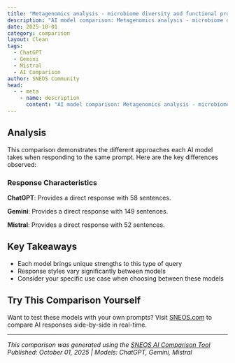 ```yaml
---
title: "Metagenomics analysis - microbiome diversity and functional profiling"
description: "AI model comparison: Metagenomics analysis - microbiome diversity and functional profiling..."
date: 2025-10-01
category: comparison
layout: Clean
tags:
  - ChatGPT
  - Gemini
  - Mistral
  - AI Comparison
author: SNEOS Community
head:
  - - meta
    - name: description
      content: "AI model comparison: Metagenomics analysis - microbiome diversity and functional profiling..."
---
```


<ChatComparison
  title="Metagenomics analysis - microbiome diversity and functional profiling"
  prompt="Metagenomics analysis - microbiome diversity and functional profiling"
  :responses='{
    "ChatGPT": "Certainly! Here\u0027s an overview and guide on **metagenomics analysis** focusing on **microbiome diversity** and **functional profiling**:\n\n---\n\n## Metagenomics Analysis: Microbiome Diversity and Functional Profiling\n\n### What is Metagenomics?\nMetagenomics is the study of genetic material recovered directly from environmental samples. Unlike traditional microbiology, which relies on culturing organisms, metagenomics allows the analysis of all microorganisms, including those that are unculturable.\n\n---\n\n### Goals of Metagenomics Analysis\n1. **Microbiome Diversity Analysis**\n   - Identify and quantify microbial taxa within the community.\n   - Assess species richness and evenness.\n   - Understand microbial population structure and dynamics.\n   \n2. **Functional Profiling**\n   - Infer the potential metabolic pathways and functions encoded by the microbiome.\n   - Discover genes related to antibiotic resistance, virulence, metabolism, etc.\n   - Understand the ecological roles of the microbiota.\n\n---\n\n### Workflow for Metagenomics Analysis\n\n#### 1. Sample Collection \u0026 DNA Extraction\n- Collect samples (e.g., gut, soil, water, skin).\n- Extract high-quality DNA, minimizing contamination.\n\n#### 2. Sequencing\n- **Shotgun metagenomics**: Random sequencing of all DNA fragments.\n- **16S rRNA sequencing**: Targeted sequencing for taxonomic profiling (less functional info).\n\n#### 3. Quality Control\n- Remove low-quality reads, adapters, and contaminants using tools such as **FastQC** and **Trimmomatic**.\n\n#### 4. Microbiome Diversity Analysis\n\n**A. Taxonomic Profiling**\n- **16S rRNA amplicon data**:\n  - Use tools like **QIIME2**, **Mothur**, or **DADA2**.\n  - Assign taxonomy using reference databases (e.g., SILVA, Greengenes).\n- **Shotgun data**:\n  - Use aligners and classifiers such as **Kraken2**, **MetaPhlAn**, **Centrifuge**, or **Kaiju**.\n  \n**B. Diversity Metrics**\n- **Alpha diversity** (within-sample diversity):\n  - Species richness (Chao1, Observed OTUs)\n  - Evenness and diversity indices (Shannon, Simpson)\n- **Beta diversity** (between-sample diversity):\n  - Bray-Curtis dissimilarity, UniFrac (phylogenetic)\n  - Visualize with ordination plots like PCoA, NMDS.\n\n---\n\n#### 5. Functional Profiling\n\n**A. Gene Prediction \u0026 Annotation**\n- Assemble reads into contigs using assemblers like **MEGAHIT** or **SPAdes** (optional, for better functional annotation).\n- Predict genes using tools such as **Prodigal**.\n- Annotate genes against functional databases:\n  - KEGG (Kyoto Encyclopedia of Genes and Genomes)\n  - COG (Clusters of Orthologous Groups)\n  - eggNOG\n  - Pfam (protein families)\n  - SEED subsystems\n\n**B. Functional Profiling Tools**\n- **HUMAnN3 (The HMP Unified Metabolic Analysis Network)**\n  - Maps metagenomic reads to functionally annotated pangenomes.\n  - Provides pathway abundance and coverage.\n- **PICRUSt2** (for 16S data)\n  - Predicts functional profiles from 16S rRNA data based on gene content inference.\n\n**C. Antibiotic Resistance \u0026 Virulence Factors**\n- Use specific databases/tools like **CARD**, **ResFinder**, **VFDB**.\n\n---\n\n### Commonly Used Software and Databases\n| Function                         | Tools/Databases                      |\n|---------------------------------|------------------------------------|\n| Quality control                 | FastQC, Trimmomatic                 |\n| Taxonomic classification        | QIIME2, MetaPhlAn, Kraken2         |\n| Gene prediction                 | Prodigal                           |\n| Functional annotation           | HUMAnN3, PICRUSt2, KEGG, eggNOG   |\n| Diversity analysis              | QIIME2, vegan (R package), phyloseq |\n| Assembly                       | MEGAHIT, SPAdes                    |\n\n---\n\n### Example Commands Snippet (Using HUMAnN3)\n\n\u0060\u0060\u0060bash\n# Quality filter reads (assume done)\n\n# Run HUMAnN3 on shotgun metagenomic reads\nhumann --input sample.fastq.gz --output humann_out/\n\n# Combine outputs and normalize\nhumann_join_tables --input humann_out/ --output merged_pathabundance.tsv --file_name pathabundance\n\n# Visualize pathway abundances or functions\n\u0060\u0060\u0060\n\n---\n\n### Interpretation\n\n- **Alpha diversity** results can indicate richness and evenness changes related to disease, diet, or environment.\n- **Beta diversity** helps identify clustering of microbial communities by condition or sample type.\n- **Functional profiles** reveal metabolic potential and can associate functions to microbial shifts.\n  \n---\n\n### Summary\n\n1. **Metagenomics** enables characterization of microbiome taxonomic and functional composition.\n2. **Microbiome diversity** analysis quantifies and compares microbial populations.\n3. **Functional profiling** infers community metabolic potential and gene function.\n4. Use **appropriate sequencing**, **QC**, **classification**, and **annotation** tools.\n5. Results provide insights into microbial ecology, health, and disease mechanisms.\n\n---\n\nIf you want, I can help you with more specific pipelines, tool installation, or analysis of your own data!",
    "Gemini": "Okay, let\u0027s break down metagenomics analysis for microbiome diversity and functional profiling. This is a powerful approach to understanding the collective genomes of microorganisms in a sample, revealing both *who* is there (diversity) and *what* they are doing (function).\n\n**1. What is Metagenomics?**\n\nMetagenomics (also known as environmental genomics, community genomics, or ecological genomics) is the study of the genetic material recovered directly from environmental samples.  Instead of isolating and culturing individual microbial species, it analyzes the combined DNA (or sometimes RNA) of all microorganisms in a sample. This is especially useful because many microorganisms are difficult or impossible to culture in a lab.\n\n**2. Why is it Important?**\n\n*   **Uncovers Hidden Diversity:**  Identifies microorganisms that can\u0027t be cultured, revealing a more complete picture of the microbial community.\n*   **Understands Community Function:**  Determines the metabolic potential and activities of the microbiome, linking them to ecosystem processes or host health.\n*   **Discovery of Novel Genes/Biomolecules:**  Identifies new enzymes, antibiotics, and other bioactive compounds.\n*   **Clinical Applications:** Understanding how the microbiome influences health and disease (e.g., gut microbiome in inflammatory bowel disease).\n*   **Environmental Applications:** Studying microbial roles in biogeochemical cycles, bioremediation, and response to pollution.\n\n**3. The Metagenomics Workflow: A Step-by-Step Guide**\n\nHere\u0027s a typical metagenomics workflow, with explanations for each step:\n\n**A. Sample Collection \u0026 Preparation:**\n\n*   **Sample Type:** This depends entirely on the research question.  Common examples include:\n    *   Soil\n    *   Water (freshwater, seawater, wastewater)\n    *   Sediment\n    *   Feces\n    *   Saliva\n    *   Skin swabs\n    *   Biopsies\n    *   Air samples\n*   **Sampling Strategy:**  Crucial for obtaining representative data. Consider factors like:\n    *   Replicates: Multiple samples to account for variation.\n    *   Spatial Distribution: Sampling across a relevant area.\n    *   Temporal Dynamics: Sampling at different time points.\n    *   Controls:  Negative controls to detect contamination.\n*   **Sample Processing:**\n    *   Filtration (for liquids): Removing larger particles.\n    *   Homogenization:  Ensuring a uniform sample.\n    *   Storage:  Proper storage to prevent DNA degradation (e.g., freezing at -80\u00B0C).\n\n**B. DNA/RNA Extraction:**\n\n*   **Goal:** To isolate high-quality nucleic acids (DNA is most common, RNA is used for metatranscriptomics, which focuses on gene expression).\n*   **Methods:**\n    *   **Mechanical Lysis:**  Bead beating, sonication (breaking open cells).\n    *   **Chemical Lysis:**  Using detergents and enzymes to disrupt cell membranes.\n    *   **Column-Based Purification:**  Binding DNA/RNA to a column and washing away contaminants.\n    *   **Commercial Kits:**  Often preferred for their ease of use and reproducibility.  Choose a kit optimized for your sample type.\n*   **Quality Control:**\n    *   **DNA/RNA Quantification:** Measuring the concentration using spectrophotometry (e.g., NanoDrop) or fluorometry (e.g., Qubit).\n    *   **DNA/RNA Integrity:** Assessing the size and fragmentation of the DNA/RNA using gel electrophoresis or bioanalyzers.\n\n**C. Library Preparation:**\n\n*   **Goal:** To prepare the DNA for sequencing on a specific platform.  This involves several steps:\n    *   **Fragmentation:**  Breaking the DNA into smaller, manageable fragments (if necessary). This can be done enzymatically or mechanically.\n    *   **End Repair:**  Making the ends of the DNA fragments blunt and compatible with adapter ligation.\n    *   **Adapter Ligation:**  Attaching short DNA sequences (adapters) to the ends of the fragments. These adapters are essential for binding to the sequencing flow cell and for PCR amplification.\n    *   **Size Selection (Optional):**  Selecting fragments of a specific size range to improve sequencing efficiency.\n    *   **PCR Amplification (Optional):**  Amplifying the DNA library to increase the amount of DNA for sequencing.  This can introduce bias, so it\u0027s often minimized or avoided when possible.\n*   **Library QC:**  Verifying the size distribution and concentration of the library using bioanalyzers or qPCR.\n\n**D. DNA Sequencing:**\n\n*   **Platform Choice:**\n    *   **Short-Read Sequencing (e.g., Illumina):** High accuracy, high throughput, lower cost.  Good for diversity analysis and quantifying relative abundance.  Challenging for *de novo* assembly of complete genomes.\n    *   **Long-Read Sequencing (e.g., PacBio, Oxford Nanopore):**  Longer reads, lower accuracy (but improving).  Better for *de novo* assembly, resolving complex regions, and identifying structural variants.  More expensive than short-read sequencing.\n*   **Sequencing Depth:** The number of reads obtained per sample.  Higher depth generally improves the accuracy of the analysis but also increases the cost.  The required depth depends on the complexity of the sample and the research question.\n*   **Single-end vs. Paired-end Sequencing:** Paired-end sequencing provides reads from both ends of a DNA fragment, which can improve read mapping and assembly.\n\n**E. Bioinformatics Analysis:**\n\nThis is the most computationally intensive and arguably the most critical step.\n\n1.  **Quality Control and Read Filtering:**\n    *   **Adapter Removal:**  Removing adapter sequences from the reads.\n    *   **Quality Filtering:**  Removing low-quality reads or trimming low-quality bases from the ends of reads.  Tools: Trimmomatic, Cutadapt, Sickle.\n\n2.  **Read Mapping (Read-based analysis) vs. Assembly (Contig-based analysis):**\n    *   **Read Mapping (for diversity, abundance, and some functional analyses):** Aligning the reads to a reference database of known genomes or genes.\n        *   **Pros:** Faster, less computationally demanding. Good for relative abundance quantification.\n        *   **Cons:** Relies on existing databases; cannot detect novel organisms or genes that are not in the database.  Can be biased towards well-characterized organisms.\n        *   **Tools:** Bowtie2, BWA, Kraken2 (for taxonomic classification).\n    *   **Assembly (for functional analysis and novel gene discovery):** Assembling the reads *de novo* into longer contiguous sequences (contigs).  These contigs represent fragments of microbial genomes.\n        *   **Pros:** Can identify novel organisms and genes.\n        *   **Cons:** Computationally intensive, requires high-quality data. Can be challenging for complex communities. Can result in fragmented assemblies.\n        *   **Tools:** MetaSPAdes, MEGAHIT, IDBA-UD.\n        *   **Binning (Optional):** Grouping contigs into metagenome-assembled genomes (MAGs) based on sequence composition, coverage, and taxonomic information.  This allows for the reconstruction of near-complete genomes from the metagenome.  Tools: MetaBAT, MaxBin, CONCOCT.\n\n3.  **Taxonomic Profiling (Diversity Analysis):**\n    *   **Goal:** To identify and quantify the different microorganisms present in the sample.\n    *   **Methods:**\n        *   **Read-based Taxonomic Classification:** Using tools like Kraken2 to assign taxonomic labels to individual reads based on their similarity to known sequences in a database.\n        *   **Assembly-based Taxonomic Classification:**  Using tools like MetaPhlAn to identify marker genes in the assembled contigs and use these to estimate the relative abundance of different taxa.  Can also use tools like CheckM to assess the completeness and contamination of MAGs to obtain more accurate taxonomic assignments.\n    *   **Output:** A table showing the relative abundance of different taxa (e.g., phyla, classes, genera, species).\n\n4.  **Functional Profiling:**\n    *   **Goal:** To identify the metabolic potential and activities of the microbial community.\n    *   **Methods:**\n        *   **Gene Prediction:** Identifying genes within the assembled contigs or reads (if assembly is not performed). Tools: Prodigal, MetaGeneMark.\n        *   **Functional Annotation:** Assigning functions to the predicted genes by comparing them to databases of known protein sequences (e.g., KEGG, eggNOG, UniProt).  Tools: BLAST, HMMER.\n        *   **Pathway Analysis:**  Identifying metabolic pathways that are enriched in the microbiome. Tools: HUMAnN2.\n    *   **Output:** A table showing the abundance of different genes, metabolic pathways, or functional categories.\n\n5.  **Statistical Analysis and Visualization:**\n    *   **Diversity Metrics:** Calculating alpha diversity (diversity within a sample) and beta diversity (diversity between samples).\n        *   **Alpha Diversity:**\n            *   **Observed Species:** The number of unique taxa detected in a sample.\n            *   **Shannon Diversity Index:** Measures the diversity based on both the number of taxa and their relative abundance.\n            *   **Chao1 Estimator:**  Estimates the total number of species in a sample, including those that were not observed.\n        *   **Beta Diversity:**\n            *   **Bray-Curtis Dissimilarity:** Measures the dissimilarity in community composition between two samples based on the abundance of taxa.\n            *   **UniFrac Distance:**  Takes into account the phylogenetic relationships between taxa when calculating the dissimilarity between communities.\n    *   **Statistical Tests:**  Performing statistical tests to compare the diversity and functional profiles of different samples.  Examples:  ANOVA, t-tests, PERMANOVA.\n    *   **Visualization:** Creating graphs and figures to visualize the results.  Examples: bar plots, heatmaps, principal coordinate analysis (PCoA) plots, network diagrams.  Tools: R (vegan, phyloseq), Python (scikit-bio), MetaboAnalyst.\n\n**4. Key Considerations and Challenges:**\n\n*   **DNA Extraction Bias:**  Different extraction methods can preferentially extract DNA from certain types of microorganisms, leading to biased results.\n*   **PCR Bias:**  PCR amplification can introduce bias due to differences in primer binding efficiency.  This is less of a concern with PCR-free library preparation methods.\n*   **Sequencing Errors:**  Sequencing errors can lead to inaccurate taxonomic and functional assignments.\n*   **Database Limitations:**  The accuracy of taxonomic and functional profiling depends on the completeness and accuracy of the reference databases.\n*   **Computational Resources:**  Metagenomics analysis requires significant computational resources, including high-performance computers and large amounts of storage space.\n*   **Data Interpretation:**  Interpreting the results of metagenomics analysis can be challenging, requiring expertise in microbiology, genomics, and bioinformatics.\n*   **Contamination:** Introducing foreign DNA can lead to false positives. Using proper laboratory techniques and controls is critical.\n*   **\u0022Dark Matter\u0022 of the Genome:** Many genes have unknown functions, making it difficult to fully understand the metabolic potential of the microbiome.\n\n**5. Tools and Resources:**\n\nThis is just a partial list. The best tools depend on your specific research question and experience.\n\n*   **Sequencing Platforms:** Illumina, PacBio, Oxford Nanopore\n*   **DNA Extraction Kits:** Qiagen, MoBio, Zymo Research\n*   **Bioinformatics Tools:**\n    *   **Quality Control:** Trimmomatic, Cutadapt\n    *   **Read Mapping:** Bowtie2, BWA, Kraken2\n    *   **Assembly:** MetaSPAdes, MEGAHIT\n    *   **Gene Prediction:** Prodigal, MetaGeneMark\n    *   **Functional Annotation:** BLAST, HMMER, eggNOG-mapper\n    *   **Metabolic Pathway Analysis:** HUMAnN2\n    *   **Statistical Analysis and Visualization:** R (vegan, phyloseq), Python (scikit-bio), MetaboAnalyst\n*   **Databases:**\n    *   **NCBI (National Center for Biotechnology Information):** GenBank, RefSeq\n    *   **EMBL-EBI (European Molecular Biology Laboratory - European Bioinformatics Institute):** ENA (European Nucleotide Archive)\n    *   **KEGG (Kyoto Encyclopedia of Genes and Genomes)**\n    *   **eggNOG (Evolutionary Genealogy of Genes: Non-supervised Orthologous Groups)**\n    *   **UniProt (Universal Protein Resource)**\n    *   **GTDB (Genome Taxonomy Database)**\n*   **Online Resources:**\n    *   **MG-RAST (Metagenomics Rapid Annotation using Subsystem Technology)**\n    *   **Galaxy (open source, web-based platform for data intensive biomedical research)**\n\n**6.  Example Applications**\n\n*   **Human Gut Microbiome Research:** Understanding the role of the gut microbiome in health and disease, such as obesity, diabetes, and inflammatory bowel disease.  This might involve comparing the diversity and functional potential of the gut microbiome in healthy individuals versus those with a specific disease.\n*   **Environmental Microbiology:** Studying the microbial communities involved in biogeochemical cycles, bioremediation, and the response to pollution. For example, analyzing the metagenome of a soil sample contaminated with heavy metals to identify microorganisms capable of degrading the pollutants.\n*   **Agricultural Microbiology:**  Analyzing the microbiome of plant roots to identify beneficial microorganisms that promote plant growth or protect against disease.\n*   **Biotechnology:**  Discovering novel enzymes or biosynthetic pathways for industrial applications.\n*   **Wastewater Treatment:** Studying the microbial communities involved in wastewater treatment processes to optimize treatment efficiency.\n\n**In summary:** Metagenomics offers a comprehensive approach to explore microbial communities, revealing their diversity and functional roles. While challenging, it\u0027s a powerful tool for advancing our understanding of microbial life in various environments. By carefully considering the experimental design, bioinformatics analysis, and potential biases, researchers can gain valuable insights into the complex interactions between microorganisms and their environment.\n",
    "Mistral": "Metagenomics analysis is a powerful approach for studying microbial communities, including their diversity and functional profiles. This method involves the direct extraction and sequencing of DNA from environmental samples, allowing researchers to identify and characterize the microbial species present, as well as their potential functions. Here\u2019s an overview of the key steps and considerations in metagenomics analysis for microbiome diversity and functional profiling:\n\n### Steps in Metagenomics Analysis\n\n1. **Sample Collection and Preparation**:\n   - **Environmental Sampling**: Collect samples from the environment of interest (e.g., soil, water, human gut).\n   - **DNA Extraction**: Extract total DNA from the samples using appropriate methods to ensure high-quality DNA.\n\n2. **Sequencing**:\n   - **Shotgun Metagenomics**: Sequence the entire genomic DNA from the sample using high-throughput sequencing technologies (e.g., Illumina, PacBio).\n   - **Amplicon Sequencing**: For targeted analysis, sequence specific marker genes (e.g., 16S rRNA for bacteria, 18S rRNA for eukaryotes, ITS for fungi).\n\n3. **Data Processing**:\n   - **Quality Control**: Filter and trim raw sequencing reads to remove low-quality sequences and contaminants.\n   - **Assembly**: Assemble short reads into longer contigs or scaffolds to reconstruct genomes.\n   - **Binning**: Group contigs into metagenome-assembled genomes (MAGs) to represent individual microbial genomes.\n\n4. **Taxonomic Profiling**:\n   - **Marker Gene Analysis**: Use marker genes to identify and quantify microbial taxa.\n   - **Metagenomic Classification**: Use tools like Kraken, MetaPhlAn, or Kaiju to classify reads or contigs into taxonomic groups.\n\n5. **Functional Profiling**:\n   - **Gene Annotation**: Annotate genes using databases like KEGG, COG, or Pfam.\n   - **Pathway Analysis**: Identify metabolic pathways and functional categories using tools like HUMAnN or MetaCyc.\n   - **Functional Gene Abundance**: Quantify the abundance of functional genes and pathways.\n\n6. **Diversity Analysis**:\n   - **Alpha Diversity**: Measure within-sample diversity using metrics like Shannon index, Simpson index, or species richness.\n   - **Beta Diversity**: Measure between-sample diversity using metrics like Bray-Curtis dissimilarity or UniFrac distances.\n   - **Community Composition**: Analyze the relative abundance of different taxa and their distribution across samples.\n\n7. **Statistical Analysis**:\n   - **Differential Abundance**: Identify taxa or functional genes that are differentially abundant between conditions or groups.\n   - **Correlation Analysis**: Examine correlations between microbial taxa, functional genes, and environmental or clinical variables.\n   - **Network Analysis**: Construct co-occurrence networks to understand microbial interactions.\n\n### Tools and Software\n\n- **Sequencing Platforms**: Illumina, PacBio, Oxford Nanopore.\n- **Quality Control**: FastQC, Trimmomatic.\n- **Assembly**: SPAdes, MEGAHIT.\n- **Binning**: MetaBAT, CONCOCT.\n- **Taxonomic Classification**: Kraken, MetaPhlAn, Kaiju.\n- **Functional Annotation**: Prokka, HUMAnN, MetaCyc.\n- **Diversity Analysis**: QIIME, Mothur, Phyloseq.\n- **Statistical Analysis**: R, Python, DESeq2, LEfSe.\n\n### Applications\n\n- **Environmental Microbiology**: Understanding microbial communities in soil, water, and air.\n- **Human Microbiome**: Studying the role of microbiota in health and disease.\n- **Agriculture**: Improving crop yields and soil health.\n- **Biotechnology**: Discovering novel enzymes and bioproducts.\n- **Ecology**: Investigating microbial ecology and biogeochemical cycles.\n\n### Challenges\n\n- **Data Complexity**: Large datasets require significant computational resources.\n- **Annotation Accuracy**: Accurate annotation of genes and pathways can be challenging.\n- **Sample Variability**: High variability between samples can complicate analysis.\n- **Contamination**: Contamination from reagents or the environment can affect results.\n\nMetagenomics analysis provides a comprehensive view of microbial communities, enabling researchers to explore microbial diversity and functional potential in various environments. By integrating taxonomic and functional profiling, metagenomics offers insights into the ecological roles and interactions of microorganisms, contributing to a deeper understanding of microbial ecosystems."
  }'
  published-date="10:53"
/>

## Analysis

This comparison demonstrates the different approaches each AI model takes when responding to the same prompt. Here are the key differences observed:

### Response Characteristics

**ChatGPT**: Provides a direct response with 58 sentences. 

**Gemini**: Provides a direct response with 149 sentences. 

**Mistral**: Provides a direct response with 52 sentences. 

## Key Takeaways

- Each model brings unique strengths to this type of query
- Response styles vary significantly between models
- Consider your specific use case when choosing between these models

## Try This Comparison Yourself

Want to test these models with your own prompts? Visit [SNEOS.com](https://sneos.com) to compare AI responses side-by-side in real-time.

---

*This comparison was generated using the [SNEOS AI Comparison Tool](https://sneos.com)*
*Published: October 01, 2025 | Models: ChatGPT, Gemini, Mistral*
